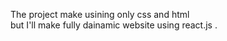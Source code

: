 The project make usining only css and html<br>
but I'll make fully dainamic website using react.js .
